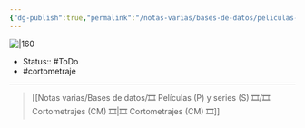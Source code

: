 ```yaml
---
{"dg-publish":true,"permalink":"/notas-varias/bases-de-datos/peliculas-p-y-series-s/cm-cocodrilo/"}
---
```



![|160](https://m.media-amazon.com/images/M/MV5BOTcwMzFiNmMtNTYzYi00YWEzLWE4ZDItMmM1ZWNhZmY0MTk5XkEyXkFqcGdeQXVyNTczNjgxODU@._V1_SX300.jpg)

- Status:: #ToDo 
- #cortometraje 

---

> [[Notas varias/Bases de datos/🎞️ Películas (P) y series (S) 🎞️/🎞️ Cortometrajes (CM) 🎞️\|🎞️ Cortometrajes (CM) 🎞️]]